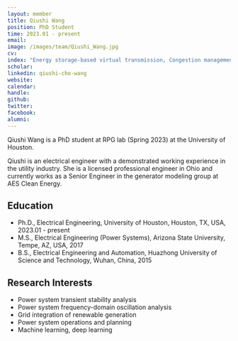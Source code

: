 ```yaml
---
layout: member
title: Qiushi Wang
position: PhD Student
time: 2023.01 - present
email: 
image: /images/team/Qiushi_Wang.jpg
cv: 
index: "Energy storage-based virtual transmission, Congestion management, Grid integration of renewables"
scholar: 
linkedin: qiushi-cho-wang
website: 
calendar: 
handle: 
github: 
twitter: 
facebook: 
alumni: 
---
```



Qiushi Wang is a PhD student at RPG lab (Spring 2023) at the University of Houston. 

Qiushi is an electrical engineer with a demonstrated working experience in the utility industry. She is a licensed professional engineer in Ohio and currently works as a Senior Engineer in the generator modeling group at AES Clean Energy.

## Education
* Ph.D., Electrical Engineering, University of Houston, Houston, TX, USA, 2023.01 - present
* M.S., Electrical Engineering (Power Systems), Arizona State University, Tempe, AZ, USA, 2017
* B.S., Electrical Engineering and Automation, Huazhong University of Science and Technology, Wuhan, China, 2015


## Research Interests
* Power system transient stability analysis
* Power system frequency-domain oscillation analysis
* Grid integration of renewable generation
* Power system operations and planning
* Machine learning, deep learning